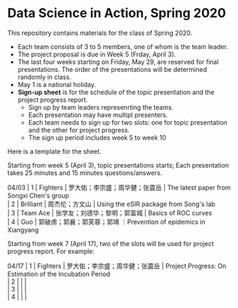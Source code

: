 # Data Science in Action, Spring 2020

This repository contains materials for the class of Spring 2020. 

+ Each team consists of 3 to 5 members, one of whom is the team
  leader.
+ The project proposal is due in Week 5 (Frday, April 3).
+ The last four weeks starting on Friday, May 29, are reserved for
  final presentations. The order of the presentations will be
  determined randomly in class.
+ May 1 is a national holiday.
+ **Sign-up sheet** is for the schedule of the topic presentation and
  the project progress report.
    - Sign up by team leaders represenrting the teams.
	- Each presentation may have multipl presenters.
	- Each team needs to sign up for two slots: one for topic
      presentation and the other for project progress.
	- The sign up period includes week 5 to week 10

Here is a template for the sheet. 

Starting from week 5 (April 3),
topic presentations starts; Each presentation takes 25 minutes and 15
minutes questions/answers. 

04/03   |  1          | Fighters     | 罗大佑；李宗盛；周华健；张震岳 | The latest paper from Songxi Chen's group  
             |  2          | Brilliant     | 周杰伦；方文山  | Using the eSIR package from Song's lab  
             |  3          | Team Ace  | 张学友；刘德华；黎明；郭富城 | Basics of ROC curves  
			 |  4          | Guo           | 郭破虏；郭襄；郭芙蓉；郭靖  ｜Prevention of epidemics in Xiangyang  

Starting from week 7 (April 17),
two of the slots will be used for project progress report. For example:

04/17   |  1          | Fighters     | 罗大佑；李宗盛；周华健；张震岳 | Project Progress: On Estimation of the Incubation Period  
             |  2          |               |                         |  
			 |  3          |               |                         |  
			 |  4          |               |                         |  


